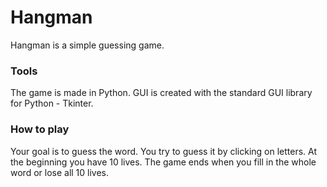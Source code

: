 # Hangman
Hangman is a simple guessing game.

### Tools
The game is made in Python. GUI is created with the standard GUI library for Python - Tkinter.

### How to play
Your goal is to guess the word. You try to guess it by clicking on letters. At the beginning you have 10 lives. The game ends when you fill in the whole word or lose all 10 lives.
